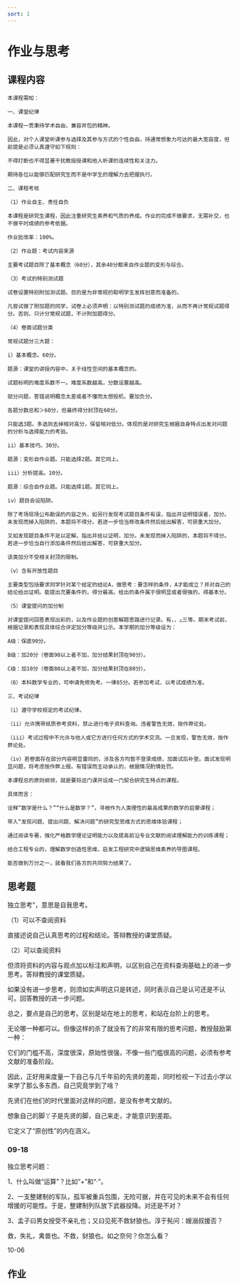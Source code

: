 ```yaml
---
sort: 1
---
```

# 作业与思考

## 课程内容

```note
本课程需知：

一、课堂纪律

本课程一贯秉持学术自由，兼容并包的精神。

因此，对个人课堂听课参与选择及其参与方式的个性自由，持通常想象力可达的最大宽容度，但前提是必须认真遵守如下规则：

不得打断也不得显著干扰教授授课和他人听课的连续性和关注力。

期待各位以能够匹配研究生而不是中学生的理解力去把握执行。

二、课程考核

（1）作业自主、责任自负

本课程是研究生课程，因此注重研究生素养和气质的养成。作业的完成不做要求，无需补交，也不做平时成绩的参考依据。

作业批改率：100%。

（2）作业题：考试内容来源

主要考试题目除了基本概念（60分），其余40分都来自作业题的变形与综合。

（3）考试的特别测试题

试卷设置特别附加测试题。目的是为非常规的聪明学生发挥创意而准备的。

凡尝试做了附加题的同学，试卷上必须声明：以特别测试题的成绩为准，从而不再计常规试题得分。否则，只计分常规试题，不计附加题得分。

（4）卷面试题分类

常规试题分三大题：

i）基本概念。60分。

题源：课堂的讲授内容中，关于线性空间的基本概念的。

试题标明的难度系数不一。难度系数越高，分数设置越高。

部分问题，答错说明概念太差或者不懂而太想投机，要加负分。

各题分数总和＞60分，但最终得分封顶在60分。

只能选3题。多选则去掉相对高分，保留相对低分。体现的是对研究生根据自身特点出发对问题的分析与选择能力的考验。

ii）基本技巧。30分。

题源：变形自作业题。只能选择2题。其它同上。

iii）分析提高。10分。

题源：综合自作业题。只能选择1题。其它同上。

iv）题目会设陷阱。

除了考场现场公布勘误的内容之外，如另行发现考试题目条件有误，指出并证明错误者，加分。未发现而掉入陷阱的，本题将不得分。若进一步恰当修改条件然后给出解答，可获重大加分。

又如发现题目条件不足以定解，指出并给以证明，加分。未发现而掉入陷阱的，本题将不得分。若进一步恰当自行添加条件然后给出解答，可获重大加分。

该类加分不受相关封顶的限制。

（v）含有开放性题目

主要类型包括要求同学针对某个给定的结论A，做思考：要怎样的条件，A才能成立？并对自己的结论给出证明。能提出充要条件的，得分最高。给出的条件属于很明显或者很强的，得基本分。

（5）课堂提问的加分制

对课堂提问回答表现出彩的，以及作业题的创意解题思路进行记录。有，，△三等。期末考试前，根据记录和表现具体综合评定加分等级并公示。本学期的加分等级设为：

A级：保底90分。

B级：加20分（卷面90以上者不加，加分结果封顶在90分）。

C级：加10分（卷面80以上者不加，加分结果封顶在80分）。

（6）本科数学专业的，可申请免修免考。一律85分。若参加考试，以考试成绩为准。

三、考试纪律

（i）遵守学校规定的考试纪律。

（ii）允许携带纸质参考资料，禁止进行电子资料查询。违者警告无效，按作弊论处。

（iii）考试过程中不允许与他人或它方进行任何方式的学术交流。一旦发现，警告无效，按作弊论处。

（iv）若卷面存在部分内容明显雷同的，涉及各方均暂不登录成绩，加面试后补登。面试发现明显问题，将考虑按作弊上报。有错误而主动承认的，根据情况酌情处罚。

本课程总的原则纲领，就是要将这门课开设成一门契合研究生特点的课程。

具体而言：

诠释“数学是什么？”“什么是数学？”，寻根作为人类理性的最高成果的数学的启蒙课程；

带入“发现问题、提出问题、解决问题”的研究型思维方式的思维体验课程；

通过阅读专著，强化严格数学理论证明能力以及提高前沿专业文献的阅读理解能力的训练课程；

结合工程专业的，理解数学创造性思维，启发工程研究中逻辑思维素养的导图课程。

能否做到万分之一，就看我们各方的共同努力结果了。
```

## 思考题

独立思考”，意思是自我思考。

（1）可以不查阅资料

直接述说自己认真思考的过程和结论。答辩教授的课堂质疑。

（2）可以查阅资料

但须将资料的内容与观点加以标注和声明，以区别自己在资料查询基础上的进一步思考。答辩教授的课堂质疑。

如果没有进一步思考，则须如实声明这只是转述，同时表示自己是认可还是不认可。回答教授的进一步问题。

总之，要点是自己的思考。区别是站在地上的思考，和站在台阶上的思考。

无论哪一种都可以。但像这样的杀了就没有了的非常有限的思考问题，教授鼓励第一种：

它们的门槛不高，深度很深，原始性很强，不像一些门槛很高的问题，必须有参考文献的准备阶段。

因此，正好用来度量一下自己与几千年前的先贤的差距，同时检视一下过去小学以来学了那么多东西，自己究竟学到了啥？

先贤们在他们的时代里面对这样的问题，是没有参考文献的。

想象自己的脚丫子是先贤的脚，自己来走，才能意识到差距。

它定义了“原创性”的内在涵义。

### 09-18

独立思考问题：

1、什么叫做“运算”？比如“+”和“·”。

2、一支整建制的军队，孤军被重兵包围，无险可据，并在可见的未来不会有任何增援的可能性。于是，整建制列队放下武器投降。对还是不对？

3、孟子曰男女授受不亲礼也；又曰见死不救豺狼也。淳于髡问：嫂溺叔援否？

救，失礼，禽兽也。不救，豺狼也。如之奈何？你怎么看？


10-06


## 作业

